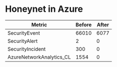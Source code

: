# Honeynet in Azure

| Metric                   | Before | After
| ------------------------ | -----  | -----
| SecurityEvent            | 66010  |  6077
| SecurityAlert            | 2      |  0
| SecurityIncident         | 300    |  0
| AzureNetworkAnalytics_CL | 1554   |  0
